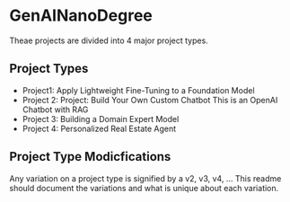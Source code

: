 # GenAINanoDegree

Theae projects are divided into 4 major project types.  

## Project Types

- Project1: Apply Lightweight Fine-Tuning to a Foundation Model
- Project 2: Project: Build Your Own Custom Chatbot
    This is an OpenAI Chatbot with RAG
- Project 3: Building a Domain Expert Model
- Project 4: Personalized Real Estate Agent

## Project Type Modicfications

Any variation on a project type is signified by a v2, v3, v4, ...
This readme should document the variations and what is unique about each variation.